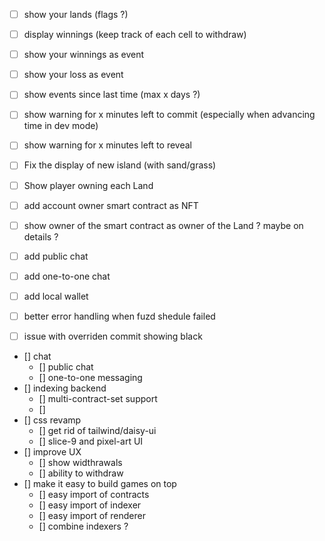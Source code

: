 - [ ] show your lands (flags ?)
- [ ] display winnings (keep track of each cell to withdraw)
- [ ] show your winnings as event
- [ ] show your loss as event
- [ ] show events since last time (max x days ?)
- [ ] show warning for x minutes left to commit (especially when advancing time in dev mode)
- [ ] show warning for x minutes left to reveal
- [ ] Fix the display of new island (with sand/grass)
- [ ] Show player owning each Land
- [ ] add account owner smart contract as NFT
- [ ] show owner of the smart contract as owner of the Land ? maybe on details ?
- [ ] add public chat
- [ ] add one-to-one chat
- [ ] add local wallet

- [ ] better error handling when fuzd shedule failed
- [ ] issue with overriden commit showing black

- [] chat
  - [] public chat
  - [] one-to-one messaging
- [] indexing backend
  - [] multi-contract-set support
  - []
- [] css revamp
  - [] get rid of tailwind/daisy-ui
  - [] slice-9 and pixel-art UI
- [] improve UX
  - [] show widthrawals
  - [] ability to withdraw
- [] make it easy to build games on top
  - [] easy import of contracts
  - [] easy import of indexer
  - [] easy import of renderer
  - [] combine indexers ?
